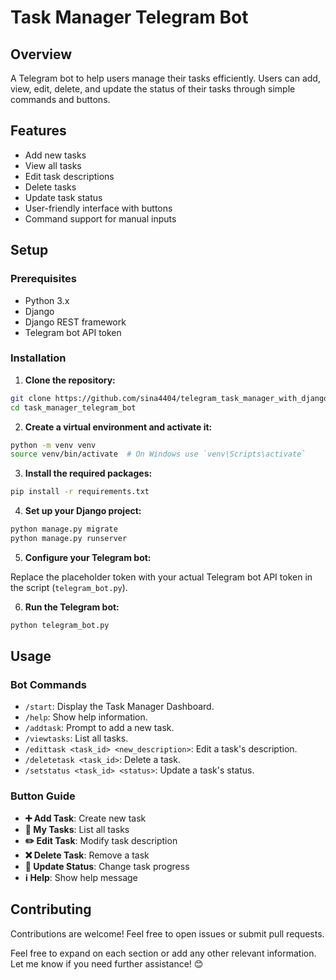 # Task Manager Telegram Bot

## Overview

A Telegram bot to help users manage their tasks efficiently. Users can add, view, edit, delete, and update the status of their tasks through simple commands and buttons.

## Features

- Add new tasks
- View all tasks
- Edit task descriptions
- Delete tasks
- Update task status
- User-friendly interface with buttons
- Command support for manual inputs

## Setup

### Prerequisites

- Python 3.x
- Django
- Django REST framework
- Telegram bot API token

### Installation

1. **Clone the repository:**

```bash
git clone https://github.com/sina4404/telegram_task_manager_with_django.git
cd task_manager_telegram_bot
```

2. **Create a virtual environment and activate it:**

```bash
python -m venv venv
source venv/bin/activate  # On Windows use `venv\Scripts\activate`
```

3. **Install the required packages:**

```bash
pip install -r requirements.txt
```

4. **Set up your Django project:**

```bash
python manage.py migrate
python manage.py runserver
```

5. **Configure your Telegram bot:**

Replace the placeholder token with your actual Telegram bot API token in the script (`telegram_bot.py`).

6. **Run the Telegram bot:**

```bash
python telegram_bot.py
```

## Usage

### Bot Commands

- `/start`: Display the Task Manager Dashboard.
- `/help`: Show help information.
- `/addtask`: Prompt to add a new task.
- `/viewtasks`: List all tasks.
- `/edittask <task_id> <new_description>`: Edit a task's description.
- `/deletetask <task_id>`: Delete a task.
- `/setstatus <task_id> <status>`: Update a task's status.

### Button Guide

- **➕ Add Task**: Create new task
- **📝 My Tasks**: List all tasks
- **✏️ Edit Task**: Modify task description
- **❌ Delete Task**: Remove a task
- **🔄 Update Status**: Change task progress
- **ℹ️ Help**: Show help message

## Contributing

Contributions are welcome! Feel free to open issues or submit pull requests.

Feel free to expand on each section or add any other relevant information. Let me know if you need further assistance! 😊
